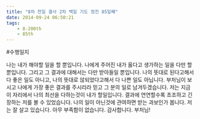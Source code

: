 ```yaml
---
title: "8차 천일 결사 2차 백일 기도 정진 85일째"
date: 2014-09-24 06:50:21
tags:
    - 8-200th
    - 85th
---
```


#수행일지

나는 내가 해야할 일을 할 뿐입니다. 나에게 주어진 내가 옳다고 생가하는 일을 다만 할 뿐입니다. 그리고 그 결과에 대해서는 다만 받아들일 뿐입니다. 나의 뜻대로 된다고해서 다 좋은 일도 아니고, 나의 뜻대로 않되었다고해서 다 나쁜 일도 아닙니다. 부처님이 보시고 나에게 가장 좋은 결과를 주시리라 믿고 그 분의 일로 남겨두겠습니다. 저는 지금 이 자리에서 나의 최선을 다하는것이 내가 할일입니다. 결과에 연연할수록 초조하고 긴장하는 저를 볼 수 있었습니다. 나의 일이 아닌것에 관여하면 받는 과보인가 봅니다. 저는 잘 살고 있습니다. 아무 부족함이 없습니다. 감사합니다. 부처님!
